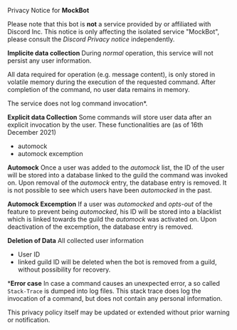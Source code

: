 Privacy Notice for **MockBot**

Please note that this bot is **not** a service provided by or affiliated with Discord Inc.
This notice is only affecting the isolated service "MockBot", please consult the *Discord Privacy notice* independently.

__**Implicite data collection**__
During *normal* operation, this service will not persist any user information.

All data required for operation (e.g. message content), is only stored in volatile memory during the execution of the requested command.
After completion of the command, no user data remains in memory.

The service does not log command invocation*.

**__Explicit data Collection__**
Some commands will store user data after an explicit invocation by the user. These functionalities are (as of 16th December 2021) 
* automock
* automock excemption

__Automock__
Once a user was added to the *automock* list, the ID of the user will be stored into a database linked to the guild the command was invoked on.
Upon removal of the *automock* entry, the database entry is removed. It is not possible to see which users have been *automocked* in the past.

__Automock Excemption__
If a user was *automocked* and *opts-out* of the feature to prevent being *automocked*, his ID will be stored into a blacklist which is linked towards the 
guild the *automock* was activated on.
Upon deactivation of the excemption, the database entry is removed.

__Deletion of Data__
All collected user information
* User ID
* linked guild ID
will be deleted when the bot is removed from a guild, without possibility for recovery.

*__**Error case**__
In case a command causes an unexpected error, a so called `Stack-Trace` is dumped into log files.
This stack trace does log the invocation of a command, but does not contain any personal information.


This privacy policy itself may be updated or extended without prior warning or notification.
